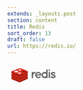 ```yaml
---
extends: _layouts.post
section: content
title: Redis
sort_order: 13
draft: false
url: https://redis.io/
---
```

<svg xmlns="http://www.w3.org/2000/svg" height="60" viewBox="0 0 119.999 59.999" width="120"><path d="M64.798 23.848c0 .802-.66 1.519-1.519 1.519-.66 0-1.232.172-1.72.544-.544.344-.974.831-1.317 1.376-.688.917-1.031 2.005-1.175 2.406v5.445c0 .831-.716 1.519-1.576 1.519a1.53 1.53 0 0 1-1.519-1.52v-11.29c0-.83.688-1.49 1.519-1.49.86 0 1.576.66 1.576 1.49v.201c.172-.2.399-.43.602-.573.945-.63 2.177-1.146 3.61-1.117.86 0 1.519.659 1.519 1.49zm-.843 5.645c.03-3.897 3.066-7.164 6.992-7.164 3.725 0 6.674 2.78 6.906 6.648v.143c0 .058 0 .2-.03.258-.088.688-.687 1.147-1.49 1.147h-9.11c.144.659.46 1.404.975 1.891.602.688 1.748 1.203 2.75 1.29 1.032.085 2.262-.173 2.98-.717.602-.63 1.777-.544 2.15-.089.372.4.659 1.262 0 1.863-1.404 1.29-3.095 1.891-5.13 1.891-3.925-.028-6.962-3.266-6.99-7.163zm3.124-1.404h8.109c-.287-1.146-1.748-2.837-4.241-3.037-2.436.114-3.637 1.862-3.869 3.037zm25.374 7.02a1.56 1.56 0 0 1-1.548 1.548 1.542 1.542 0 0 1-1.519-1.232c-1.086.745-2.464 1.232-3.897 1.232-3.868 0-6.963-3.266-6.963-7.135 0-3.925 3.095-7.192 6.963-7.192 1.405 0 2.78.458 3.84 1.203v-5.387c0-.83.688-1.547 1.576-1.547.86 0 1.548.716 1.548 1.547V35.11zm-6.963-9.656c-1.032 0-1.977.43-2.693 1.175-.716.716-1.147 1.748-1.147 2.894 0 1.086.43 2.12 1.147 2.837.716.745 1.661 1.175 2.693 1.175 1.06 0 1.977-.43 2.693-1.175.717-.717 1.147-1.748 1.147-2.837 0-1.146-.43-2.177-1.147-2.894-.716-.745-1.633-1.175-2.693-1.175zm12.415-6.705c0 .86-.659 1.576-1.547 1.576-.86 0-1.548-.717-1.548-1.576v-.602a1.541 1.541 0 0 1 1.548-1.548c.888 0 1.547.688 1.547 1.548zm0 5.188v11.176c0 .86-.659 1.548-1.547 1.548a1.541 1.541 0 0 1-1.548-1.548V23.937c0-.917.688-1.576 1.548-1.576.888 0 1.547.659 1.547 1.576zm1.97 8.622a1.49 1.49 0 0 1 2.149-.23c.745.631 2.034 1.29 3.152 1.261.776 0 1.49-.257 1.948-.544.4-.344.516-.63.516-.86a.43.43 0 0 0-.086-.286c-.029-.086-.143-.2-.373-.344-.399-.287-1.26-.602-2.292-.803h-.029c-.888-.172-1.748-.399-2.493-.745-.776-.372-1.463-.888-1.977-1.662a3.477 3.477 0 0 1-.487-1.805c0-1.318.745-2.435 1.69-3.152 1.004-.687 2.207-1.06 3.525-1.06 1.977 0 3.381.946 4.299 1.576.687.459.888 1.405.458 2.12a1.514 1.514 0 0 1-2.12.4c-.917-.602-1.72-1.06-2.64-1.06-.715 0-1.346.229-1.718.515-.373.258-.459.516-.459.66 0 .114 0 .143.057.228.03.058.115.172.316.287.372.258 1.117.516 2.092.688l.028.028h.03c.945.172 1.833.43 2.664.831.776.344 1.548.889 2.035 1.69.343.574.544 1.233.544 1.892 0 1.404-.776 2.58-1.805 3.326a6.52 6.52 0 0 1-3.725 1.147c-2.236-.03-3.955-1.06-5.1-1.977-.631-.516-.717-1.49-.202-2.121z" fill="#636466"/><path d="M45.536 38.764c-2.013 1.05-12.441 5.337-14.661 6.494s-3.454 1.146-5.207.308-12.851-5.32-14.85-6.276c-1-.478-1.524-.88-1.524-1.261v-3.813s14.446-3.145 16.779-3.982 3.141-.865 5.126-.14 13.853 2.869 15.814 3.587v3.759c0 .377-.453.79-1.477 1.324z" fill="#a41e11"/><path d="M45.536 34.95C43.523 36 33.095 40.287 30.875 41.444s-3.454 1.146-5.207.308-12.851-5.32-14.85-6.276-2.04-1.613-.077-2.382l15.332-5.936c2.332-.836 3.141-.865 5.126-.14s12.351 4.853 14.312 5.572 2.038 1.311.022 2.36z" fill="#d82c20"/><path d="M45.536 32.546c-2.013 1.05-12.441 5.337-14.661 6.495s-3.454 1.146-5.207.308-12.851-5.321-14.85-6.277c-1-.477-1.524-.88-1.524-1.26v-3.814s14.446-3.144 16.779-3.981 3.141-.865 5.126-.14 13.853 2.868 15.814 3.587v3.759c0 .377-.453.79-1.477 1.324z" fill="#a41e11"/><path d="M45.536 28.733c-2.013 1.049-12.441 5.336-14.661 6.494s-3.454 1.146-5.207.308-12.851-5.321-14.85-6.276-2.04-1.613-.077-2.383l15.332-5.935c2.332-.837 3.141-.865 5.126-.14s12.351 4.853 14.312 5.572 2.038 1.31.022 2.36z" fill="#d82c20"/><path d="M45.536 26.098c-2.013 1.05-12.441 5.338-14.661 6.497s-3.454 1.146-5.207.308-12.851-5.321-14.85-6.276c-1-.478-1.524-.88-1.524-1.261V21.55s14.446-3.145 16.779-3.982 3.141-.865 5.126-.14 13.853 2.868 15.814 3.587v3.759c0 .376-.453.79-1.477 1.324z" fill="#a41e11"/><path d="M45.536 22.284c-2.013 1.05-12.441 5.338-14.661 6.495s-3.454 1.146-5.207.308-12.851-5.321-14.85-6.276-2.04-1.613-.077-2.382l15.332-5.936c2.332-.837 3.141-.865 5.126-.14s12.351 4.853 14.312 5.572 2.038 1.31.022 2.36z" fill="#d82c20"/><g fill="#fff" transform="matrix(.22174 0 0 .22174 -28.695 -36.525)"><path d="M255.3 249.27l-17.02-1.53 12.7-4.58-3.8-7.03 11.9 4.65 11.2-3.67-3.03 7.27 11.43 4.28-14.74 1.53-3.3 7.94zm-23.06 26.5l39.42-6.05-11.9 17.46z"/><ellipse cx="221.61" rx="21.069" ry="8.167" cy="261.24"/></g><path d="M42.132 21.138l-5.167 2.04v-4.087z" fill="#7a0c00"/><path d="M36.961 19.094v4.086l-.56.222-5.167-2.04z" fill="#ad2115"/></svg>
